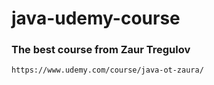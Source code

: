 # java-udemy-course

### The best course from Zaur Tregulov

```
https://www.udemy.com/course/java-ot-zaura/
```
